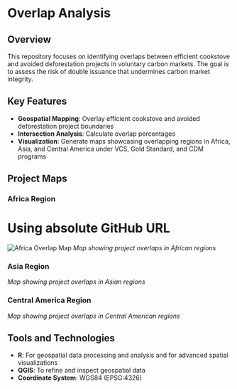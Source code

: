 # Overlap Analysis

## Overview
This repository focuses on identifying overlaps between efficient cookstove and avoided deforestation projects in voluntary carbon markets. The goal is to assess the risk of double issuance that undermines carbon market integrity.

## Key Features
* **Geospatial Mapping**: Overlay efficient cookstove and avoided deforestation project boundaries
* **Intersection Analysis**: Calculate overlap percentages
* **Visualization**: Generate maps showcasing overlapping regions in Africa, Asia, and Central America under VCS, Gold Standard, and CDM programs

## Project Maps
### Africa Region

# Using absolute GitHub URL
![Africa Overlap Map](https://github.com/ankita-karki/Doubleissuance_Overlap/blob/main/outputmaps/VCS_Africa.png?raw=true)
*Map showing project overlaps in African regions*

### Asia Region

*Map showing project overlaps in Asian regions*

### Central America Region

*Map showing project overlaps in Central American regions*


## Tools and Technologies
* **R**: For geospatial data processing and analysis and  for advanced spatial visualizations
* **QGIS**: To refine and inspect geospatial data
* **Coordinate System**: WGS84 (EPSG:4326)
